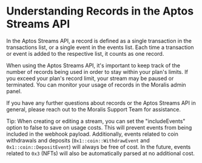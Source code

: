 # Understanding Records in the Aptos Streams API

In the Aptos Streams API, a record is defined as a single transaction in the transactions list, or a single event in the events list. Each time a transaction or event is added to the respective list, it counts as one record.

When using the Aptos Streams API, it's important to keep track of the number of records being used in order to stay within your plan's limits. If you exceed your plan's record limit, your stream may be paused or terminated. You can monitor your usage of records in the Moralis admin panel.

If you have any further questions about records or the Aptos Streams API in general, please reach out to the Moralis Support Team for assistance.

Tip: When creating or editing a stream, you can set the "includeEvents" option to false to save on usage costs. This will prevent events from being included in the webhook payload. Additionally, events related to coin withdrawals and deposits (`0x1::coin::WithdrawEvent` and `0x1::coin::DepositEvent`) will always be free of cost. In the future, events related to `0x3` (NFTs) will also be automatically parsed at no additional cost.

